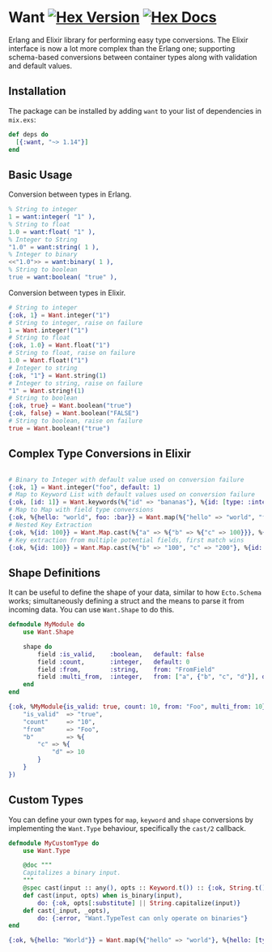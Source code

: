 # Want [![Hex Version](https://img.shields.io/hexpm/v/want.svg)](https://hex.pm/packages/want) [![Hex Docs](https://img.shields.io/badge/docs-hexpm-blue.svg)](https://hexdocs.pm/want/)

Erlang and Elixir library for performing easy type conversions. The Elixir interface
is now a lot more complex than the Erlang one; supporting schema-based conversions between
container types along with validation and default values.

## Installation

The package can be installed by adding `want` to your list of dependencies
in `mix.exs`:

```elixir
def deps do
  [{:want, "~> 1.14"}]
end
```

## Basic Usage

Conversion between types in Erlang.

```erlang
% String to integer
1 = want:integer( "1" ),
% String to float
1.0 = want:float( "1" ),
% Integer to String
"1.0" = want:string( 1 ),
% Integer to binary
<<"1.0">> = want:binary( 1 ),
% String to boolean
true = want:boolean( "true" ),
```

Conversion between types in Elixir.

```elixir
# String to integer
{:ok, 1} = Want.integer("1")
# String to integer, raise on failure
1 = Want.integer!("1")
# String to float
{:ok, 1.0} = Want.float("1")
# String to float, raise on failure
1.0 = Want.float!("1")
# Integer to string
{:ok, "1"} = Want.string(1)
# Integer to string, raise on failure
"1" = Want.string!(1)
# String to boolean
{:ok, true} = Want.boolean("true")
{:ok, false} = Want.boolean("FALSE")
# String to boolean, raise on failure
true = Want.boolean!("true")
```

## Complex Type Conversions in Elixir

```elixir

# Binary to Integer with default value used on conversion failure
{:ok, 1} = Want.integer("foo", default: 1)
# Map to Keyword List with default values used on conversion failure
{:ok, [id: 1]} = Want.keywords(%{"id" => "bananas"}, %{id: [type: :integer, default: 1]})
# Map to Map with field type conversions
{:ok, %{hello: "world", foo: :bar}} = Want.map(%{"hello" => "world", "foo" => "bar"}, %{hello: [], foo: [type: :atom]}) 
# Nested Key Extraction
{:ok, %{id: 100}} = Want.Map.cast(%{"a" => %{"b" => %{"c" => 100}}}, %{id: [type: :integer, from: {"a", "b", "c"}]})
# Key extraction from multiple potential fields, first match wins
{:ok, %{id: 100}} = Want.Map.cast(%{"b" => "100", "c" => "200"}, %{id: [type: :integer, from: ["a", "b", "c"]]})
```

## Shape Definitions

It can be useful to define the shape of your data, similar to how `Ecto.Schema` works; simultaneously defining a struct and
the means to parse it from incoming data. You can use `Want.Shape` to do this.

```elixir
defmodule MyModule do
    use Want.Shape

    shape do
        field :is_valid,    :boolean,   default: false
        field :count,       :integer,   default: 0
        field :from,        :string,    from: "FromField"
        field :multi_from,  :integer,   from: ["a", {"b", "c", "d"}], default: 0
    end
end

{:ok, %MyModule{is_valid: true, count: 10, from: "Foo", multi_from: 10}} = MyModule.cast(%{
    "is_valid"  => "true",
    "count"     => "10",
    "from"      => "Foo",
    "b"         => %{
        "c" => %{
            "d" => 10
        }
    }
})

```

## Custom Types

You can define your own types for `map`, `keyword` and `shape` conversions by implementing the `Want.Type` behaviour, specifically the `cast/2` callback.

```elixir
defmodule MyCustomType do
    use Want.Type

    @doc """
    Capitalizes a binary input.
    """
    @spec cast(input :: any(), opts :: Keyword.t()) :: {:ok, String.t()} | {:error, String.t()}
    def cast(input, opts) when is_binary(input),
        do: {:ok, opts[:substitute] || String.capitalize(input)}
    def cast(_input, _opts),
        do: {:error, "Want.TypeTest can only operate on binaries"}
end

{:ok, %{hello: "World"}} = Want.map(%{"hello" => "world"}, %{hello: [type: MyCustomType]})
```